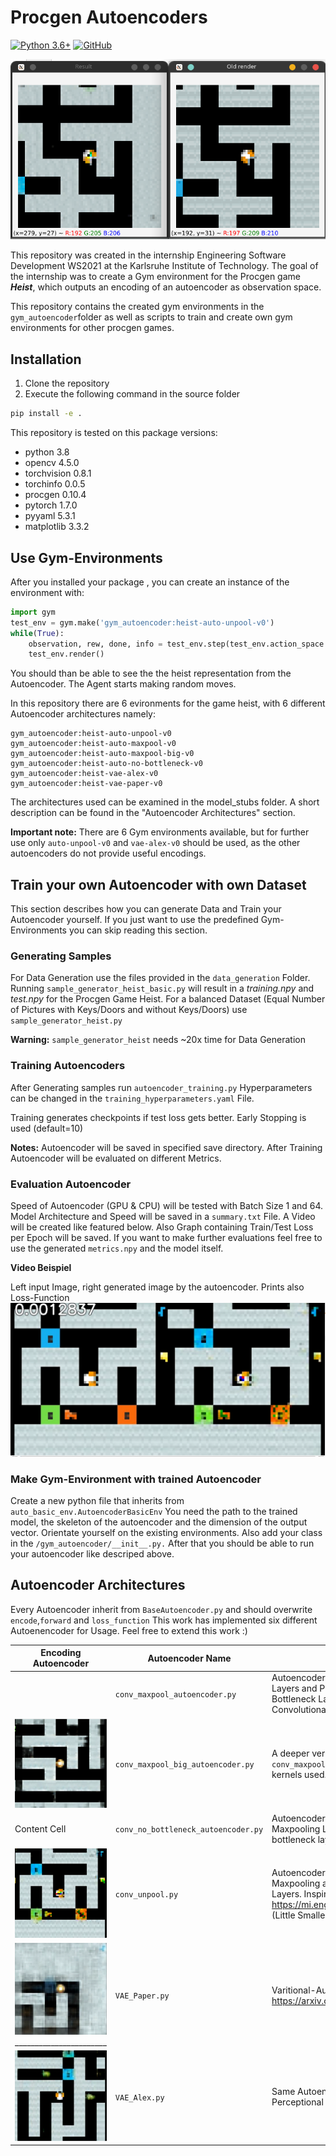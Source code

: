 
# Procgen Autoencoders

[![Python 3.6+](https://img.shields.io/badge/python-3.8-blue.svg)](https://www.python.org/downloads/release/python-380/)
[![GitHub](https://img.shields.io/github/license/neuroevolution-ai/ProcgenAutoencoder)](https://github.com/neuroevolution-ai/ProcgenAutoencoder/blob/main/LICENSE)

![](./screenshots/render_example.png ) 



This repository was created in the internship Engineering Software Development WS2021 at the Karlsruhe Institute of Technology. 
The goal of the internship was to create a Gym environment for the Procgen game _**Heist**_, which outputs an encoding of an autoencoder as observation space. 

This repository contains the created gym environments in the `gym_autoencoder`folder  as well as scripts to train and create own gym environments for other procgen games.

## Installation
1) Clone the repository
2) Execute the following command in the source folder
```bash
pip install -e .
```

This repository is tested on this package versions:
-   python 3.8
-  opencv	4.5.0	
-  torchvision	0.8.1	
- torchinfo	0.0.5	
- procgen	0.10.4	
- pytorch	1.7.0	
- pyyaml	5.3.1
- matplotlib	3.3.2	

   
## Use Gym-Environments
After you installed your package , you can create an instance of the environment with:

```python
import gym
test_env = gym.make('gym_autoencoder:heist-auto-unpool-v0')
while(True):
    observation, rew, done, info = test_env.step(test_env.action_space.sample())
    test_env.render()
```
You should than be able to see the the heist representation from the Autoencoder. The Agent starts making random moves.

In this repository there are 6 evironments for the game heist, with 6 different Autoencoder architectures namely:

```
gym_autoencoder:heist-auto-unpool-v0
gym_autoencoder:heist-auto-maxpool-v0
gym_autoencoder:heist-auto-maxpool-big-v0
gym_autoencoder:heist-auto-no-bottleneck-v0
gym_autoencoder:heist-vae-alex-v0
gym_autoencoder:heist-vae-paper-v0
```

The architectures used can be examined in the model_stubs folder. A short description can be found in the "Autoencoder Architectures" section.

**Important note:** There are 6 Gym environments available, but for further use only `auto-unpool-v0` and `vae-alex-v0` should be used, as the other autoencoders do not provide useful encodings.


## Train your own Autoencoder with own Dataset

This section describes how you can generate Data and Train your Autoencoder yourself. If you just want to use the predefined Gym-Environments you can skip reading this section.



### Generating Samples

For Data Generation use the files provided in the `data_generation` Folder. Running `sample_generator_heist_basic.py` will result in a _training.npy_ and _test.npy_ for the Procgen Game Heist.
For a balanced Dataset (Equal Number of Pictures with Keys/Doors and without Keys/Doors) use `sample_generator_heist.py` 

**Warning:**  `sample_generator_heist` needs ~20x time for Data Generation

### Training Autoencoders
After Generating samples run `autoencoder_training.py` Hyperparameters can be changed in the `training_hyperparameters.yaml` File. 

Training generates checkpoints if test loss gets better. Early Stopping is used (default=10)

**Notes:** Autoencoder will be saved in specified save directory. After Training Autoencoder will be evaluated on different Metrics.

### Evaluation Autoencoder

Speed of Autoencoder (GPU & CPU) will be tested with Batch Size 1 and 64. Model Architecture and Speed will 
be saved in a `summary.txt` File.
A Video will be created like featured below. Also Graph containing Train/Test Loss per Epoch will be saved.
If you want to make further evaluations feel free to use the generated `metrics.npy` and the model itself.

**Video Beispiel**

Left input Image, right generated image by the autoencoder. Prints also Loss-Function 
![Alt text](./screenshots/video_example.png?raw=true "Video Example") 
 
### Make Gym-Environment with trained Autoencoder

Create a new python file that inherits from `auto_basic_env.AutoencoderBasicEnv` You need the path to the trained model,
 the skeleton of the autoencoder and the dimension of the output vector. Orientate yourself on the existing environments. 
 Also add your class in the `/gym_autoencoder/__init__.py.`
 After that you should be able to run your autoencoder like descriped above.


## Autoencoder Architectures

Every Autoencoder inherit from `BaseAutoencoder.py` and should overwrite `encode`,`forward` and `loss_function` This work has implemented six different Autoenencoder for Usage. Feel free to extend this work :)

| Encoding Autoencoder | Autoencoder Name | Description | Encoding Time
| ------ | ---- | ---- | ---------------------|
| | `conv_maxpool_autoencoder.py`  | Autoencoder based on Convolutional Layers and Pooling Layers, followed by a Bottleneck Layer. Afterwards Transposed Convolutional Layers are used | GPU: 0.4374ms <br /> CPU: 1.211ms
| ![Alt text](./screenshots/Conv_MaxPool_big_example.png)  |  `conv_maxpool_big_autoencoder.py`| A deeper version of `conv_maxpool_autoencoder.py`  with more kernels used.
| Content Cell  |  `conv_no_bottleneck_autoencoder.py`| Autoencoder with Convolutional and Maxpooling Layer, but without any bottleneck layer
| ![Alt text](./screenshots/Conv_Unpool_example.png)| `conv_unpool.py` | Autoencoder with Convolutional, Maxpooling and afterwards Unpooling Layers. Inspired by https://mi.eng.cam.ac.uk/projects/segnet/ (Little Smaller Version, than Segnet) | GPU: 1.130ms <br /> CPU: 2.673ms
| ![Alt text](./screenshots/VAE_Paper_example.png) _______________________| `VAE_Paper.py`  | Varitional-Autoencoder based on https://arxiv.org/pdf/1803.10122.pdf | GPU:0.797ms <br /> CPU:1.646ms
| ![Alt text](./screenshots/VAE_Alex_example.png) | `VAE_Alex.py` | Same Autoencoder as `VAE_Paper.py` , but Perceptional Loss from AlexNet is used | GPU: 0.792ms <br /> CPU:1.688ms


